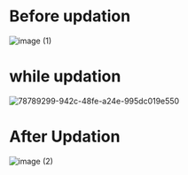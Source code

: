 # Before updation
![image (1)](https://github.com/ChandanaReddy07/goldfront/assets/57955783/3896b081-fb38-4302-a6b2-974b2d0e98b1)


# while updation
![78789299-942c-48fe-a24e-995dc019e550](https://github.com/ChandanaReddy07/goldfront/assets/57955783/7d9f5d08-4e1c-413b-8d7b-c83161235d3e)


# After Updation
![image (2)](https://github.com/ChandanaReddy07/goldfront/assets/57955783/c08cc74f-abfd-4e4f-a196-9122e3798f60)

